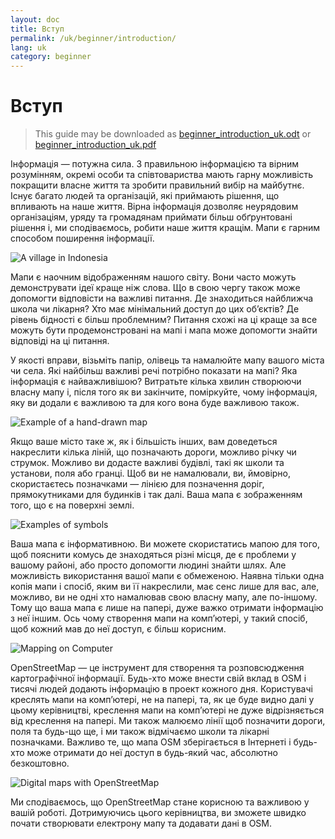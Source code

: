 ```yaml
---
layout: doc
title: Вступ
permalink: /uk/beginner/introduction/
lang: uk
category: beginner
---
```


Вступ
=====

> This guide may be downloaded as [beginner_introduction_uk.odt](/files/beginner_introduction_uk.odt) or [beginner_introduction_uk.pdf](/files/beginner_introduction_uk.pdf)  

Інформація — потужна сила. З правильною інформацією та вірним розумінням, окремі особи та співтовариства мають гарну можливість покращити власне життя та зробити правильний вибір на майбутнє. Існує багато людей та організацій, які приймають рішення, що впливають на наше життя. Вірна інформація дозволяє неурядовим організаціям, уряду та громадянам приймати більш обґрунтовані рішення і, ми сподіваємось, робити наше життя кращім. Мапи є гарним способом поширення інформації.

![A village in Indonesia][]

Мапи є наочним відображенням нашого світу. Вони часто можуть демонструвати ідеї краще ніж слова. Що в свою чергу також може допомогти відповісти на важливі питання.  Де знаходиться найближча школа чи лікарня? Хто має мінімальний доступ до цих об’єктів? Де рівень бідності є більш проблемним? Питання схожі на ці краще за все можуть бути продемонстровані на мапі і мапа може допомогти знайти відповіді на ці питання.

У якості вправи, візьміть папір, олівець та намалюйте мапу вашого міста чи села. Які найбільш важливі речі потрібно показати на мапі? Яка інформація є найважливішою? Витратьте кілька хвилин створюючи власну мапу і, після того як ви закінчите, поміркуйте, чому інформація, яку ви додали є важливою та для кого вона буде важливою також.

![Example of a hand-drawn map][]

Якщо ваше місто таке ж, як і більшість інших, вам доведеться накреслити кілька ліній, що позначають дороги, можливо річку чи струмок. Можливо ви додасте важливі будівлі, такі як школи та установи, поля або гранці. Щоб ви не намалювали, ви, ймовірно, скористаєтесь позначками — лінією для позначення доріг, прямокутниками для будинків і так далі. Ваша мапа є зображенням того, що є на поверхні землі.

![Examples of symbols][]

Ваша мапа є інформативною. Ви можете скористатись мапою для того, щоб пояснити комусь де знаходяться різні місця, де є проблеми у вашому районі, або просто допомогти людині знайти шлях. Але можливість використання вашої мапи є обмеженою. Наявна тільки одна копія мапи і спосіб, яким ви її накреслили, має сенс лише для вас, але, можливо, ви не одні хто намалював свою власну мапу, але по-іншому. Тому що ваша мапа є лише на папері, дуже важко отримати інформацію з неї іншим. Ось чому створення мапи на комп’ютері, у такий спосіб, щоб кожний мав до неї доступ, є більш корисним.

![Mapping on Computer][]

OpenStreetMap — це інструмент для створення та розповсюдження картографічної інформації. Будь-хто може внести свій вклад в OSM і тисячі людей додають інформацію в проект кожного дня. Користувачі креслять мапи на комп’ютері, не на папері, та, як це буде видно далі у цьому керівництві, креслення мапи на комп’ютері не дуже відрізняється від креслення на папері. Ми також малюємо лінії щоб позначити дороги, поля та будь-що ще, і ми також відмічаємо школи та лікарні позначками. Важливо те, що мапа OSM зберігається в Інтернеті і будь-хто може отримати до неї доступ в будь-який час, абсолютно безкоштовно.

![Digital maps with OpenStreetMap][]

Ми сподіваємось, що OpenStreetMap стане корисною та важливою у вашій роботі. Дотримуючись цього керівництва, ви зможете швидко почати створювати електрону мапу та додавати дані в OSM.


[A village in Indonesia]: /images/beginner/village-in-indonesia.png
[Example of a hand-drawn map]: /images/beginner/hand-drawn-map.png
[Examples of symbols]: /images/beginner/examples-of-symbols.png
[Mapping on Computer]: /images/beginner/mapping-on-computer.png
[Digital maps with OpenStreetMap]: /images/beginner/digital-maps-with-osm.png
